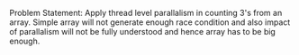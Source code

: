 Problem Statement:
Apply thread level parallalism in counting 3's from an array. Simple array will not generate enough race condition and also impact of parallalism will not be fully understood and hence array has to be big enough.
